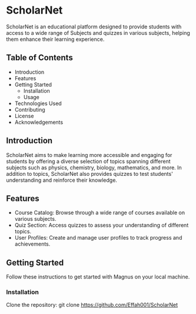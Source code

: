# ScholarNet

ScholarNet is an educational platform designed to provide students with access to a wide range of Subjects and quizzes in various subjects, helping them enhance their learning experience.

## Table of Contents

  * Introduction
  * Features
  * Getting Started
      * Installation
      * Usage
  * Technologies Used
  * Contributing
  * License
  * Acknowledgements

## Introduction

ScholarNet aims to make learning more accessible and engaging for students by offering a diverse selection of topics spanning different subjects such as physics, chemistry, biology, mathematics, and more. In addition to topics, ScholarNet also provides quizzes to test students' understanding and reinforce their knowledge.

## Features

   * Course Catalog: Browse through a wide range of courses available on various subjects.
   * Quiz Section: Access quizzes to assess your understanding of different topics.
   * User Profiles: Create and manage user profiles to track progress and achievements.

## Getting Started

 Follow these instructions to get started with Magnus on your local machine.
 
 ### Installation

 Clone the repository:
 git clone https://github.com/Effah001/ScholarNet
